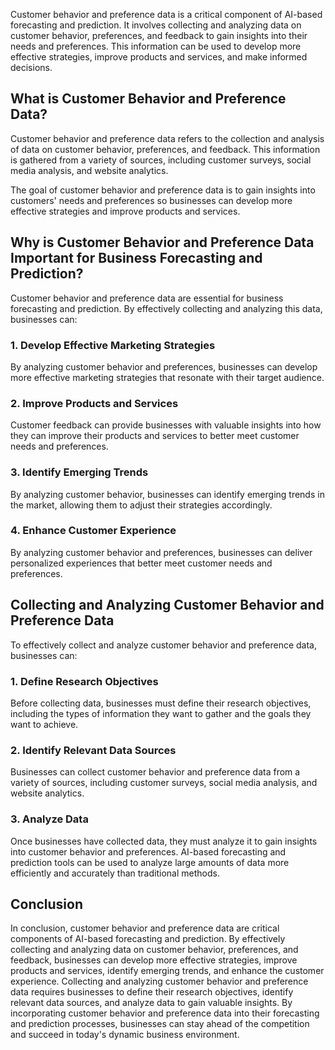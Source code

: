 
Customer behavior and preference data is a critical component of AI-based forecasting and prediction. It involves collecting and analyzing data on customer behavior, preferences, and feedback to gain insights into their needs and preferences. This information can be used to develop more effective strategies, improve products and services, and make informed decisions.

What is Customer Behavior and Preference Data?
----------------------------------------------

Customer behavior and preference data refers to the collection and analysis of data on customer behavior, preferences, and feedback. This information is gathered from a variety of sources, including customer surveys, social media analysis, and website analytics.

The goal of customer behavior and preference data is to gain insights into customers' needs and preferences so businesses can develop more effective strategies and improve products and services.

Why is Customer Behavior and Preference Data Important for Business Forecasting and Prediction?
-----------------------------------------------------------------------------------------------

Customer behavior and preference data are essential for business forecasting and prediction. By effectively collecting and analyzing this data, businesses can:

### 1. Develop Effective Marketing Strategies

By analyzing customer behavior and preferences, businesses can develop more effective marketing strategies that resonate with their target audience.

### 2. Improve Products and Services

Customer feedback can provide businesses with valuable insights into how they can improve their products and services to better meet customer needs and preferences.

### 3. Identify Emerging Trends

By analyzing customer behavior, businesses can identify emerging trends in the market, allowing them to adjust their strategies accordingly.

### 4. Enhance Customer Experience

By analyzing customer behavior and preferences, businesses can deliver personalized experiences that better meet customer needs and preferences.

Collecting and Analyzing Customer Behavior and Preference Data
--------------------------------------------------------------

To effectively collect and analyze customer behavior and preference data, businesses can:

### 1. Define Research Objectives

Before collecting data, businesses must define their research objectives, including the types of information they want to gather and the goals they want to achieve.

### 2. Identify Relevant Data Sources

Businesses can collect customer behavior and preference data from a variety of sources, including customer surveys, social media analysis, and website analytics.

### 3. Analyze Data

Once businesses have collected data, they must analyze it to gain insights into customer behavior and preferences. AI-based forecasting and prediction tools can be used to analyze large amounts of data more efficiently and accurately than traditional methods.

Conclusion
----------

In conclusion, customer behavior and preference data are critical components of AI-based forecasting and prediction. By effectively collecting and analyzing data on customer behavior, preferences, and feedback, businesses can develop more effective strategies, improve products and services, identify emerging trends, and enhance the customer experience. Collecting and analyzing customer behavior and preference data requires businesses to define their research objectives, identify relevant data sources, and analyze data to gain valuable insights. By incorporating customer behavior and preference data into their forecasting and prediction processes, businesses can stay ahead of the competition and succeed in today's dynamic business environment.
